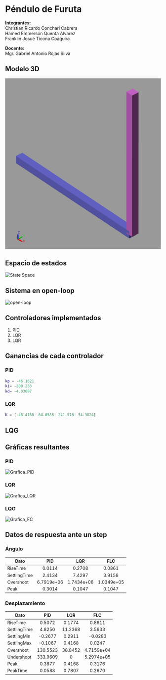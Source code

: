 # **Péndulo de Furuta**

**Integrantes:**  
Christian Ricardo Conchari Cabrera  
Hamed Emmerson Quenta Alvarez  
Franklin Josué Ticona Coaquira  

**Docente:**  
Mgr. Gabriel Antonio Rojas Silva

## Modelo 3D

![Simscape](https://github.com/DRIAE/Furuta_Pendulum/blob/master/assets/3dview.png)

## **Espacio de estados**

![State Space](https://github.com/Rod5919/Pendulo-invertido/blob/main/assets/StateSpace.png)

## **Sistema en open-loop**

![open-loop](https://github.com/Rod5919/Pendulo-invertido/blob/main/assets/Grafica_open-loop.jpg)

## **Controladores implementados**

1. PID
2. LQR
3. LQR

## **Ganancias de cada controlador**

### **PID**

~~~matlab
kp = -46.1621
ki= -200.233
kd= -4.03087
~~~

### **LQR**

~~~matlab
K = [-48.4768 -64.0586 -241.576 -54.3824]
~~~

## **LQG**


## **Gráficas resultantes**

### **PID**

![Grafica_PID](https://github.com/Rod5919/Pendulo-invertido/blob/main/assets/Grafica_PID.jpg)

### **LQR**

![Grafica_LQR](https://github.com/Rod5919/Pendulo-invertido/blob/main/assets/Grafica_LQR.jpg)

### **LQG**

![Grafica_FC](https://github.com/Rod5919/Pendulo-invertido/blob/main/assets/Grafica_FC.jpg)

## **Datos de respuesta ante un step**

### **Ángulo**

|Dato         |PID        |LQR       |FLC       |
|-------------|:---------:|:--------:|:--------:|
|RiseTime     |     0.0114|0.2708    |0.0861    |
|SettlingTime |     2.4134|7.4297    |3.9158    |
|Overshoot    | 6.7919e+06|1.7434e+06|1.0349e+05|
|Peak         |     0.3014|0.1047    |0.1047    |

### **Desplazamiento**

|Dato         |PID     |LQR     |FLC       |
|-------------|:------:|:------:|:--------:|
|RiseTime     |  0.5072|0.1774  |0.8611    |
|SettlingTime |  4.8250|11.2368 |3.5633    |
|SettlingMin  | -0.2677|0.2911  |-0.0283   |
|SettlingMax  | -0.1067|0.4168  |0.0247    |
|Overshoot    |130.5523|38.8452 |4.7159e+04|
|Undershoot   |333.9609|0       |5.2974e+05|
|Peak         |  0.3877|0.4168  |0.3176    |
|PeakTime     |  0.0588|0.7807  |0.2670    |
